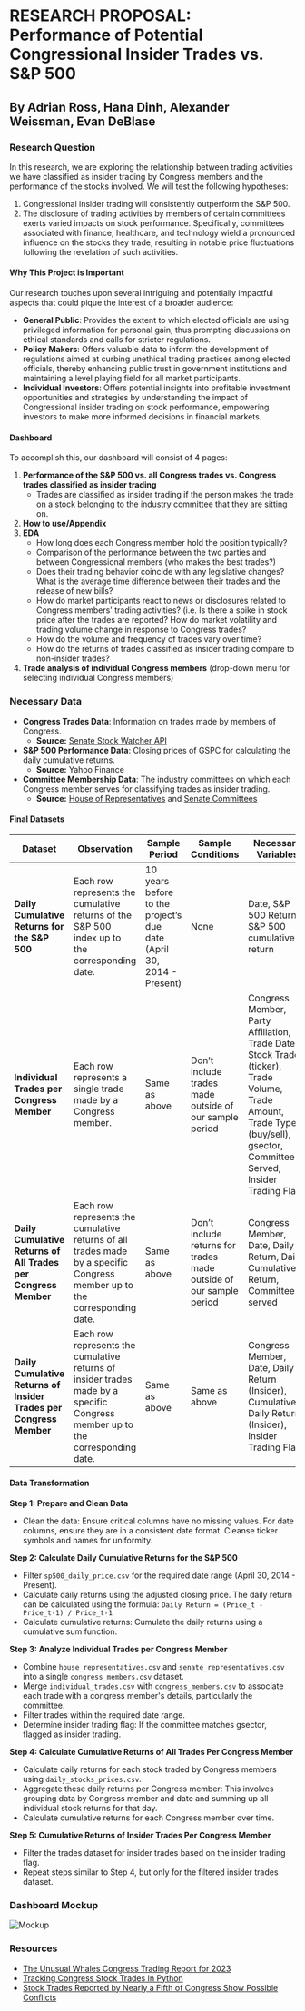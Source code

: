 # RESEARCH PROPOSAL: Performance of Potential Congressional Insider Trades vs. S&P 500

## By Adrian Ross, Hana Dinh, Alexander Weissman, Evan DeBlase

### Research Question

In this research, we are exploring the relationship between trading activities we have classified as insider trading by Congress members and the performance of the stocks involved. We will test the following hypotheses:

1. Congressional insider trading will consistently outperform the S&P 500. 
2. The disclosure of trading activities by members of certain committees exerts varied impacts on stock performance. Specifically, committees associated with finance, healthcare, and technology wield a pronounced influence on the stocks they trade, resulting in notable price fluctuations following the revelation of such activities.

#### Why This Project is Important

Our research touches upon several intriguing and potentially impactful aspects that could pique the interest of a broader audience: 

- **General Public**: Provides the extent to which elected officials are using privileged information for personal gain, thus prompting discussions on ethical standards and calls for stricter regulations.
- **Policy Makers**: Offers valuable data to inform the development of regulations aimed at curbing unethical trading practices among elected officials, thereby enhancing public trust in government institutions and maintaining a level playing field for all market participants.
- **Individual Investors**: Offers potential insights into profitable investment opportunities and strategies by understanding the impact of Congressional insider trading on stock performance, empowering investors to make more informed decisions in financial markets.

#### Dashboard

To accomplish this, our dashboard will consist of 4 pages:

1. **Performance of the S&P 500 vs. all Congress trades vs. Congress trades classified as insider trading**
   - Trades are classified as insider trading if the person makes the trade on a stock belonging to the industry committee that they are sitting on.
2. **How to use/Appendix**
3. **EDA**
   - How long does each Congress member hold the position typically?
   - Comparison of the performance between the two parties and between Congressional members (who makes the best trades?)
   - Does their trading behavior coincide with any legislative changes? What is the average time difference between their trades and the release of new bills?
   - How do market participants react to news or disclosures related to Congress members' trading activities? (i.e. Is there a spike in stock price after the trades are reported? How do market volatility and trading volume change in response to Congress trades?
   - How do the volume and frequency of trades vary over time?
   - How do the returns of trades classified as insider trading compare to non-insider trades?
4. **Trade analysis of individual Congress members** (drop-down menu for selecting individual Congress members)

### Necessary Data

- **Congress Trades Data**: Information on trades made by members of Congress.
  - **Source:** [Senate Stock Watcher API](https://senatestockwatcher.com/api)
- **S&P 500 Performance Data**: Closing prices of GSPC for calculating the daily cumulative returns.
  - **Source:** Yahoo Finance
- **Committee Membership Data**: The industry committees on which each Congress member serves for classifying trades as insider trading.
  - **Source:** [House of Representatives](https://www.house.gov/representatives) and [Senate Committees](https://www.senate.gov/committees/membership.htm)

#### Final Datasets

| Dataset                         | Observation                                           | Sample Period                 | Sample Conditions                           | Necessary Variables                                                                                              |
|---------------------------------|-------------------------------------------------------|-------------------------------|---------------------------------------------|-----------------------------------------------------------------------------------------------------------------|
| **Daily Cumulative Returns for the S&P 500** | Each row represents the cumulative returns of the S&P 500 index up to the corresponding date. | 10 years before to the project’s due date (April 30, 2014 - Present) | None                                    | Date, S&P 500 Return, S&P 500 cumulative return                                                                |
| **Individual Trades per Congress Member**    | Each row represents a single trade made by a Congress member.                     | Same as above                 | Don’t include trades made outside of our sample period | Congress Member, Party Affiliation, Trade Date, Stock Traded (ticker), Trade Volume, Trade Amount, Trade Type (buy/sell), gsector, Committee(s) Served, Insider Trading Flag |
| **Daily Cumulative Returns of All Trades per Congress Member** | Each row represents the cumulative returns of all trades made by a specific Congress member up to the corresponding date. | Same as above                 | Don’t include returns for trades made outside of our sample period | Congress Member, Date, Daily Return, Daily Cumulative Return, Committee(s) served                                |
| **Daily Cumulative Returns of Insider Trades per Congress Member** | Each row represents the cumulative returns of insider trades made by a specific Congress member up to the corresponding date. | Same as above                 | Same as above                            | Congress Member, Date, Daily Return (Insider), Cumulative Daily Return (Insider), Insider Trading Flag           |


#### Data Transformation

**Step 1: Prepare and Clean Data**
- Clean the data: Ensure critical columns have no missing values. For date columns, ensure they are in a consistent date format. Cleanse ticker symbols and names for uniformity.

**Step 2: Calculate Daily Cumulative Returns for the S&P 500**
- Filter `sp500_daily_price.csv` for the required date range (April 30, 2014 - Present).
- Calculate daily returns using the adjusted closing price. The daily return can be calculated using the formula: `Daily Return = (Price_t - Price_t-1) / Price_t-1`
- Calculate cumulative returns: Cumulate the daily returns using a cumulative sum function.

**Step 3: Analyze Individual Trades per Congress Member**
- Combine `house_representatives.csv` and `senate_representatives.csv` into a single `congress_members.csv` dataset.
- Merge `individual_trades.csv` with `congress_members.csv` to associate each trade with a congress member's details, particularly the committee.
- Filter trades within the required date range.
- Determine insider trading flag: If the committee matches gsector, flagged as insider trading.

**Step 4: Calculate Cumulative Returns of All Trades Per Congress Member**
- Calculate daily returns for each stock traded by Congress members using `daily_stocks_prices.csv`.
- Aggregate these daily returns per Congress member: This involves grouping data by Congress member and date and summing up all individual stock returns for that day.
- Calculate cumulative returns for each Congress member over time.

**Step 5: Cumulative Returns of Insider Trades Per Congress Member**
- Filter the trades dataset for insider trades based on the insider trading flag.
- Repeat steps similar to Step 4, but only for the filtered insider trades dataset.

### Dashboard Mockup
![Mockup](./mockup.svg)

### Resources
- [The Unusual Whales Congress Trading Report for 2023](https://unusualwhales.com/politics/article/congress-trading-report-2023)
- [Tracking Congress Stock Trades In Python](https://entreprenerdly.com/tracking-congress-stock-trades-in-python/)
- [Stock Trades Reported by Nearly a Fifth of Congress Show Possible Conflicts](https://www.nytimes.com/interactive/2022/09/13/us/politics/congress-stock-trading-investigation.html)
